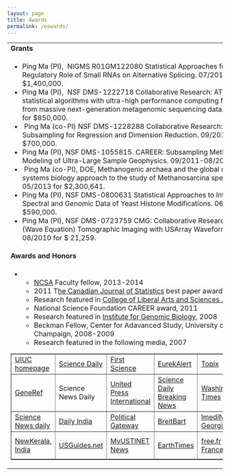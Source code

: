 ```yaml
---
layout: page
title: Awards
permalink: /eawards/
---
```

<table border="0" width="574" cellspacing="0" cellpadding="2"><tbody><tr><td width="570"><strong>Grants</strong></td></tr><tr><td><ul><li>Ping Ma (PI),&nbsp; NIGMS R01GM122080 Statistical Approaches for Deciphering the Regulatory Role of Small RNAs on Alternative Splicing. 07/2016-06/2020 for $1,400,000.</li><li>Ping Ma (PI),&nbsp; NSF DMS-1222718 Collaborative Research: ATD: Integrated statistical algorithms with ultra-high performance computing for discovering SNPs from massive next-generation metagenomic sequencing data. 09/2012-08/2016 for $850,000.</li><li>&nbsp;Ping Ma (co-PI) NSF DMS-1228288 Collaborative Research: Leverage Subsampling for Regression and Dimension Reduction. 09/2012-0/8/2015 for $700,000.</li><li>Ping Ma (PI), NSF DMS-1055815. CAREER: Subsampling Methods in Statistical Modeling of Ultra-Large Sample Geophysics. 09/2011-08/2016 for $400,000.</li><li>&nbsp;Ping Ma (co-PI), DOE, Methanogenic archaea and the global carbon cycle: a systems biology approach to the study of Methanosarcina species. 06/2010-05/2013 for $2,300,641.</li><li>Ping Ma (PI), NSF DMS-0800631 Statistical Approaches to Integration of Mass Spectral and Genomic Data of Yeast Histone Modifications. 06/2008-05/2012 for $590,000.</li><li>Ping Ma (PI), NSF DMS-0723759 CMG: Collaborative Research: Multi-Scale (Wave Equation) Tomographic Imaging with USArray Waveform Data. 09/2007-08/2010 for $ 21,259.</li></ul></td></tr><tr><td width="570"><strong>Awards and Honors</strong></td></tr><tr><td><ul><li><ul><li><a href="http://www.ncsa.illinois.edu/about/fellows_awardees/subsampling_methods_in_modeling_of_big_data_in_geosciences">NCSA</a> Faculty fellow, 2013-2014</li><li>2011 T<a href="http://www.ssc.ca/en/award-winners">he Canadian Journal of Statistics</a> best paper award, 2012</li><li>Research featured in&nbsp;<a href="http://www.las.uiuc.edu/news/2011/data/">College of Liberal Arts and Sciences </a>, 2011</li><li>National Science Foundation CAREER award, 2011</li><li>Research featured in&nbsp;<a href="http://www.igb.illinois.edu/news/bioinformatics.html">Institute for Genomic Biology</a>, 2008</li><li>Beckman Fellow, Center for Adavanced Study, University of Illinois at Urbana-Champaign, 2008-2009</li><li>Research featured in the following media, 2007</li></ul></li></ul><table border="1" width="507"><tbody><tr><td width="189"><a href="http://www.news.uiuc.edu/news/07/0523approach.html">UIUC homepage</a></td><td width="151"><a href="http://www.sciencedaily.com/releases/2007/05/070523153056.htm">Science Daily</a></td><td width="223"><a href="http://www.firstscience.com/home/news/breaking-news-all-topics/in-new-statistical-approach-data-decide-model_29788.html">First Science</a></td><td width="157"><a href="http://www.eurekalert.org/pub_releases/2007-05/uoia-ins052307.php">EurekAlert</a></td><td width="199"><a href="http://www.topix.net/science/mathematics/2007/05/in-new-statistical-approach-data-decide-model">Topix</a></td><td width="130"><a href="http://www.omniomix.com/inthenews.php?id=77771">Omniomix</a></td></tr><tr><td><a href="http://www.generef.com/newsstory.html?pid=39775">GeneRef</a></td><td><a>Science News Daily</a></td><td><a href="http://www.upi.com/NewsTrack/Science/2007/05/29/datadriven_computational_method_created/8823/">United Press International</a></td><td><a href="http://www.sciencedaily.com/upi/index.php?feed=Science&amp;article=UPI-1-20070529-10495000-bc-us-computation.xml">Science Daily Breaking News</a></td><td><a href="http://www.washtimes.com/upi/20070529-104139-8823">Washington Times</a></td><td><a href="http://www.physorg.com/news99672091.html">PhysOrg</a></td></tr><tr><td><a href="http://www.sciencenewsdaily.org/story-99672091.html">Science News daily</a></td><td><a href="http://www.dailyindia.com/show/145103.php/Data-driven-computational-method-created">Daily India</a></td><td><a href="http://www.politicalgateway.com/news/read/82306">Political Gateway</a></td><td><a href="http://www.breitbart.com/article.php?id=upiUPI-20070529-104139-8823R&amp;show_article=1">BreitBart</a></td><td><a href="http://www.imedinews.ge/en/news_read/42425">ImediNews, Georgia</a></td><td><a href="http://www.postchronicle.com/news/science/article_21283421.shtml">The Post Chronicle</a></td></tr><tr><td height="64"><a href="http://www.newkerala.com/news.php?action=fullnews&amp;id=33649">NewKerala, India</a></td><td><a href="http://www.usguides.net/my.info/view/n=230092/ntop=7">USGuides.net</a></td><td><a href="http://news.usti.net/home/news/cn/?/tw.top/2/wed/ab/Uus-computation.RHx5_HyT.html">MyUSTINET News</a></td><td><a href="http://www.earthtimes.org/articles/show/67283.html">EarthTimes</a></td><td><a href="http://mmdl.free.fr/blog-n/?p=101035">free.fr France</a></td><td><a href="http://it.moldova.org/stiri/eng/50059/">Moldova.org</a></td></tr></tbody></table></td></tr></tbody></table>

